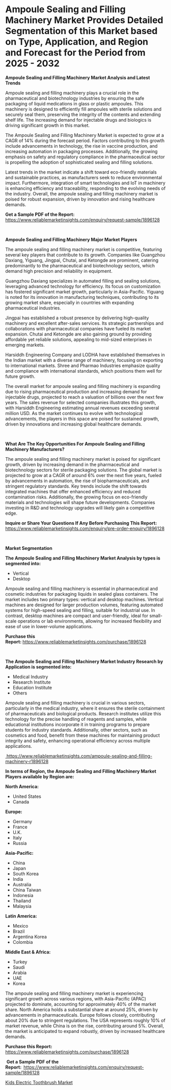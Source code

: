 <p><h1>Ampoule Sealing and Filling Machinery Market Provides Detailed Segmentation of this Market based on Type, Application, and Region and Forecast for the Period from 2025 - 2032</h1></p><p><strong>Ampoule Sealing and Filling Machinery Market Analysis and Latest Trends</strong></p>
<p><p>Ampoule sealing and filling machinery plays a crucial role in the pharmaceutical and biotechnology industries by ensuring the safe packaging of liquid medications in glass or plastic ampoules. This machinery is designed to efficiently fill ampoules with sterile solutions and securely seal them, preserving the integrity of the contents and extending shelf life. The increasing demand for injectable drugs and biologics is driving significant growth in this market.</p><p>The Ampoule Sealing and Filling Machinery Market is expected to grow at a CAGR of 14% during the forecast period. Factors contributing to this growth include advancements in technology, the rise in vaccine production, and increasing automation in packaging processes. Additionally, the growing emphasis on safety and regulatory compliance in the pharmaceutical sector is propelling the adoption of sophisticated sealing and filling solutions.</p><p>Latest trends in the market indicate a shift toward eco-friendly materials and sustainable practices, as manufacturers seek to reduce environmental impact. Furthermore, integration of smart technologies and IoT in machinery is enhancing efficiency and traceability, responding to the evolving needs of the industry. Overall, the ampoule sealing and filling machinery market is poised for robust expansion, driven by innovation and rising healthcare demands.</p></p>
<p><strong>Get a Sample PDF of the Report:&nbsp;</strong> <a href="https://www.reliablemarketinsights.com/enquiry/request-sample/1896128?utm_campaign=2241&utm_medium=2&utm_source=Github&utm_content=ia&utm_term=28032025&utm_id=ampoule-sealing-and-filling-machinery">https://www.reliablemarketinsights.com/enquiry/request-sample/1896128</a></p>
<p>&nbsp;</p>
<p><strong>Ampoule Sealing and Filling Machinery Major Market Players</strong></p>
<p><p>The ampoule sealing and filling machinery market is competitive, featuring several key players that contribute to its growth. Companies like Guangzhou Daxiang, Yiguang, Jingpai, Chutai, and Ketongde are prominent, catering predominantly to the pharmaceutical and biotechnology sectors, which demand high precision and reliability in equipment.</p><p>Guangzhou Daxiang specializes in automated filling and sealing solutions, leveraging advanced technology for efficiency. Its focus on customization has fostered significant market growth, particularly in Asia-Pacific. Yiguang is noted for its innovation in manufacturing techniques, contributing to its growing market share, especially in countries with expanding pharmaceutical industries.</p><p>Jingpai has established a robust presence by delivering high-quality machinery and excellent after-sales services. Its strategic partnerships and collaborations with pharmaceutical companies have fueled its market expansion. Chutai and Ketongde are also gaining ground by providing affordable yet reliable solutions, appealing to mid-sized enterprises in emerging markets.</p><p>Harsiddh Engineering Company and LODHA have established themselves in the Indian market with a diverse range of machinery, focusing on exporting to international markets. Shree and Pharmao Industries emphasize quality and compliance with international standards, which positions them well for future growth.</p><p>The overall market for ampoule sealing and filling machinery is expanding due to rising pharmaceutical production and increasing demand for injectable drugs, projected to reach a valuation of billions over the next few years. The sales revenue for selected companies illustrates this growth, with Harsiddh Engineering estimating annual revenues exceeding several million USD. As the market continues to evolve with technological advancements, the players in this space are poised for sustained growth, driven by innovations and increasing global healthcare demands.</p></p>
<p>&nbsp;</p>
<p><strong>What Are The Key Opportunities For Ampoule Sealing and Filling Machinery Manufacturers?</strong></p>
<p><p>The ampoule sealing and filling machinery market is poised for significant growth, driven by increasing demand in the pharmaceutical and biotechnology sectors for sterile packaging solutions. The global market is projected to grow at a CAGR of around 6% over the next five years, fueled by advancements in automation, the rise of biopharmaceuticals, and stringent regulatory standards. Key trends include the shift towards integrated machines that offer enhanced efficiency and reduced contamination risks. Additionally, the growing focus on eco-friendly materials and technologies will shape future developments. Companies investing in R&D and technology upgrades will likely gain a competitive edge.</p></p>
<p><strong>Inquire or Share Your Questions If Any Before Purchasing This Report:</strong> <a href="https://www.reliablemarketinsights.com/enquiry/pre-order-enquiry/1896128?utm_campaign=2241&utm_medium=2&utm_source=Github&utm_content=ia&utm_term=28032025&utm_id=ampoule-sealing-and-filling-machinery">https://www.reliablemarketinsights.com/enquiry/pre-order-enquiry/1896128</a></p>
<p>&nbsp;</p>
<p><strong>Market Segmentation</strong></p>
<p><strong>The Ampoule Sealing and Filling Machinery Market Analysis by types is segmented into:</strong></p>
<p><ul><li>Vertical</li><li>Desktop</li></ul></p>
<p><p>Ampoule sealing and filling machinery is essential in pharmaceutical and cosmetic industries for packaging liquids in sealed glass containers. The market includes two primary types: vertical and desktop machines. Vertical machines are designed for larger production volumes, featuring automated systems for high-speed sealing and filling, suitable for industrial use. In contrast, desktop machines are compact and user-friendly, ideal for small-scale operations or lab environments, allowing for increased flexibility and ease of use in lower-volume applications.</p></p>
<p><strong>Purchase this Report:&nbsp;</strong><a href="https://www.reliablemarketinsights.com/purchase/1896128?utm_campaign=2241&utm_medium=2&utm_source=Github&utm_content=ia&utm_term=28032025&utm_id=ampoule-sealing-and-filling-machinery">https://www.reliablemarketinsights.com/purchase/1896128</a></p>
<p>&nbsp;</p>
<p><strong>The Ampoule Sealing and Filling Machinery Market Industry Research by Application is segmented into:</strong></p>
<p><ul><li>Medical Industry</li><li>Research Institute</li><li>Education Institute</li><li>Others</li></ul></p>
<p><p>Ampoule sealing and filling machinery is crucial in various sectors, particularly in the medical industry, where it ensures the sterile containment of pharmaceuticals and biological products. Research institutes utilize this technology for the precise handling of reagents and samples, while educational institutions incorporate it in training programs to prepare students for industry standards. Additionally, other sectors, such as cosmetics and food, benefit from these machines for maintaining product integrity and safety, enhancing operational efficiency across multiple applications.</p></p>
<p><a href="https://www.reliablemarketinsights.com/ampoule-sealing-and-filling-machinery-r1896128?utm_campaign=2241&utm_medium=2&utm_source=Github&utm_content=ia&utm_term=28032025&utm_id=ampoule-sealing-and-filling-machinery">&nbsp;https://www.reliablemarketinsights.com/ampoule-sealing-and-filling-machinery-r1896128</a></p>
<p><strong>In terms of Region, the Ampoule Sealing and Filling Machinery Market Players available by Region are:</strong></p>
<p>
    <p> <strong> North America: </strong>
        <ul>
            <li>United States</li>
            <li>Canada</li>
        </ul>
        </p> 
    <p> <strong> Europe: </strong>
        <ul>
            <li>Germany</li>
            <li>France</li>
            <li>U.K.</li>
            <li>Italy</li>
            <li>Russia</li>
        </ul>
        </p> 
    <p> <strong> Asia-Pacific: </strong>
        <ul>
            <li>China</li>
            <li>Japan</li>
            <li>South Korea</li>
            <li>India</li>
            <li>Australia</li>
            <li>China Taiwan</li>
            <li>Indonesia</li>
            <li>Thailand</li>
            <li>Malaysia</li>
        </ul>
        </p> 
    <p> <strong> Latin America: </strong>
        <ul>
            <li>Mexico</li>
            <li>Brazil</li>
            <li>Argentina Korea</li>
            <li>Colombia</li>
        </ul>
        </p> 
    <p> <strong> Middle East & Africa: </strong>
        <ul>
            <li>Turkey</li>
            <li>Saudi</li>
            <li>Arabia</li>
            <li>UAE</li>
            <li>Korea</li>
        </ul>
    </p>
    </p>
<p><p>The ampoule sealing and filling machinery market is experiencing significant growth across various regions, with Asia-Pacific (APAC) projected to dominate, accounting for approximately 40% of the market share. North America holds a substantial share at around 25%, driven by advancements in pharmaceuticals. Europe follows closely, contributing about 20% due to stringent regulations. The USA represents roughly 10% of market revenue, while China is on the rise, contributing around 5%. Overall, the market is anticipated to expand robustly, driven by increased healthcare demands.</p></p>
<p><strong>Purchase this Report: </strong><a href="https://www.reliablemarketinsights.com/purchase/1896128?utm_campaign=2241&utm_medium=2&utm_source=Github&utm_content=ia&utm_term=28032025&utm_id=ampoule-sealing-and-filling-machinery">https://www.reliablemarketinsights.com/purchase/1896128</a></p>
<p>&nbsp;<strong>Get a Sample PDF of the Report:&nbsp;&nbsp;</strong><a href="https://www.reliablemarketinsights.com/enquiry/request-sample/1896128?utm_campaign=2241&utm_medium=2&utm_source=Github&utm_content=ia&utm_term=28032025&utm_id=ampoule-sealing-and-filling-machinery">https://www.reliablemarketinsights.com/enquiry/request-sample/1896128</a></p>
<p><strong></strong></p>
<p><p><a href="https://github.com/GenaGaines34/Market-Research-Report-List-2/blob/main/kids-electric-toothbrush-market.md?utm_campaign=2241&utm_medium=2&utm_source=Github&utm_content=ia&utm_term=28032025&utm_id=ampoule-sealing-and-filling-machinery">Kids Electric Toothbrush Market</a></p></p>